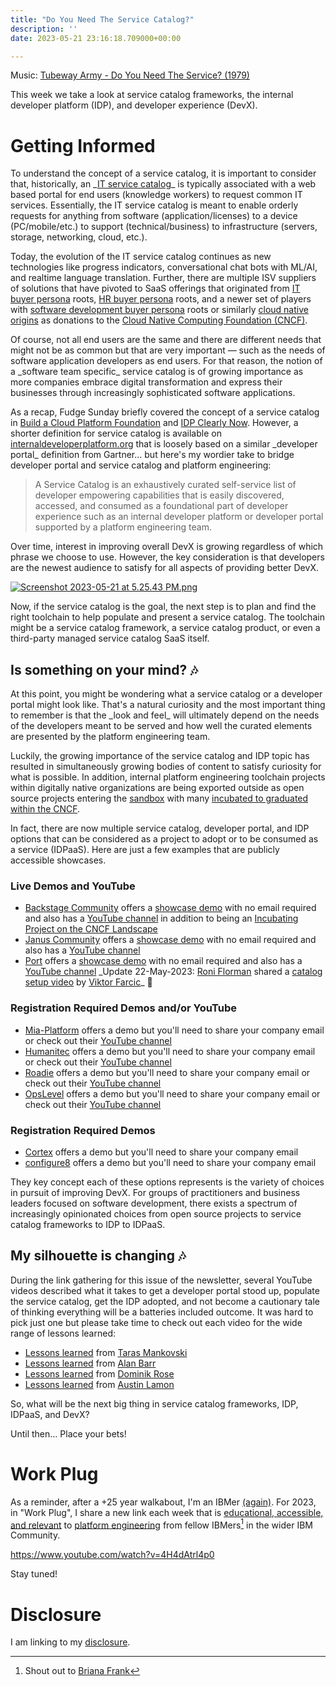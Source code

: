 ```yaml
---
title: "Do You Need The Service Catalog?"
description: ''
date: 2023-05-21 23:16:18.709000+00:00

---
```


 

Music: [Tubeway Army - Do You Need The Service? (1979)](https://www.youtube.com/watch?v=1XjhHxd-6S0)

This week we take a look at service catalog frameworks, the internal developer platform (IDP), and developer experience (DevX).

# Getting Informed

To understand the concept of a service catalog, it is important to consider that, historically, an \_[IT service catalog](https://en.wikipedia.org/wiki/Service\_catalog)\_ is typically associated with a web based portal for end users (knowledge workers) to request common IT services. Essentially, the IT service catalog is meant to enable orderly requests for anything from software (application/licenses) to a device (PC/mobile/etc.) to support (technical/business) to infrastructure (servers, storage, networking, cloud, etc.). 

Today, the evolution of the IT service catalog continues as new technologies like progress indicators, conversational chat bots with ML/AI, and realtime language translation. Further, there are multiple ISV suppliers of solutions that have pivoted to SaaS offerings that originated from [IT buyer persona](https://www.servicenow.com/products/it-service-automation-applications/service-catalog.html) roots, [HR buyer persona](https://www.workday.com/en-us/products/platform-product-extensions/overview.html) roots, and a newer set of players with [software development buyer persona](https://www.atlassian.com/software/compass) roots or similarly [cloud native origins](https://backstage.spotify.com) as donations to the [Cloud Native Computing Foundation (CNCF)](https://www.cncf.io).

Of course, not all end users are the same and there are different needs that might not be as common but that are very important — such as the needs of software application developers as end users. For that reason, the notion of a \_software team specific\_ service catalog is of growing importance as more companies embrace digital transformation and express their businesses through increasingly sophisticated software applications.

As a recap, Fudge Sunday briefly covered the concept of a service catalog in [Build a Cloud Platform Foundation](https://fudge.org/archive/build-a-cloud-platform-foundation/) and [IDP Clearly Now](https://fudge.org/archive/idp-clearly-now/). However, a shorter definition for service catalog is available on [internaldeveloperplatform.org](https://internaldeveloperplatform.org/developer-portals/) that is loosely based on a similar \_developer portal\_ definition from Gartner... but here's my wordier take to bridge developer portal and service catalog and platform engineering:

> A Service Catalog is an exhaustively curated self-service list of developer empowering capabilities that is easily discovered, accessed, and consumed as a foundational part of developer experience such as an internal developer platform or developer portal supported by a platform engineering team.

Over time, interest in improving overall DevX is growing regardless of which phrase we choose to use. However, the key consideration is that developers are the newest audience to satisfy for all aspects of providing better DevX.

[![Screenshot 2023-05-21 at 5.25.43 PM.png](https://buttondown.imgix.net/images/dd2b55d9-8d1a-4377-b75c-b98493dfae1e.png?w=960&fit=max)](https://trends.google.com/trends/explore?date=today%205-y&geo=US&q=it%20service%20catalog,developer%20portal,service%20catalog#TIMESERIES)

Now, if the service catalog is the goal, the next step is to plan and find the right toolchain to help populate and present a service catalog. The toolchain might be a service catalog framework, a service catalog product, or even a third-party managed service catalog SaaS itself.

## Is something on your mind? 🎶

At this point, you might be wondering what a service catalog or a developer portal might look like. That's a natural curiosity and the most important thing to remember is that the \_look and feel\_ will ultimately depend on the needs of the developers meant to be served and how well the curated elements are presented by the platform engineering team.

Luckily, the growing importance of the service catalog and IDP topic has resulted in simultaneously growing bodies of content to satisfy curiosity for what is possible. In addition, internal platform engineering toolchain projects within digitally native organizations are being exported outside as open source projects entering the [sandbox](https://www.cncf.io/sandbox-projects/) with many [incubated to graduated within the CNCF](https://www.cncf.io/projects/).

In fact, there are now multiple service catalog, developer portal, and IDP options that can be considered as a project to adopt or to be consumed as a service (IDPaaS). Here are just a few examples that are publicly accessible showcases.

### Live Demos and YouTube
 
- [Backstage Community](https://backstage.io) offers a [showcase demo](https://demo.backstage.io) with no email required and also has a [YouTube channel](https://www.youtube.com/@spotifyrd4973) in addition to being an [Incubating Project on the CNCF Landscape](https://landscape.cncf.io/card-mode?selected=backstage)
- [Janus Community](https://janus-idp.io) offers a [showcase demo](https://showcase.janus-idp.io) with no email required and also has a [YouTube channel](https://www.youtube.com/@januscommunity)
- [Port](https://www.getport.io/usecases/cloud-resource-catalog) offers a [showcase demo](https://demo.getport.io/self-serve) with no email required and also has a [YouTube channel](https://www.youtube.com/@getport/featured) \_Update 22-May-2023: [Roni Florman](https://www.linkedin.com/in/ronifloman/) shared a [catalog setup video](https://www.youtube.com/watch?v=ro-h7tsp0qI) by [Viktor Farcic](https://www.linkedin.com/in/viktorfarcic/)\_ 🙏

### Registration Required Demos and/or YouTube
- [Mia-Platform](https://mia-platform.eu/solutions/composable-enterprise/) offers a demo but you'll need to share your company email or check out their [YouTube channel](https://www.youtube.com/channel/UCWEgCxRmFgHgCwV3ntZ2hvA)
- [Humanitec](https://humanitec.com/use-cases/build-developer-portals) offers a demo but you'll need to share your company email or check out their [YouTube channel](https://www.youtube.com/@humanitec/videos)
- [Roadie](https://roadie.io/backstage-bites/catalog-ownership/) offers a demo but you'll need to share your company email or check out their [YouTube channel](https://www.youtube.com/@roadie\_io/featured)
- [OpsLevel](https://www.opslevel.com/catalog) offers a demo but you'll need to share your company email or check out their [YouTube channel](https://www.youtube.com/channel/UCqACrwayvmn\_f8VWnAyI4kA)

### Registration Required Demos

- [Cortex](https://www.cortex.io/products/service-catalog) offers a demo but you'll need to share your company email
- [configure8](https://www.configure8.io/catalog) offers a demo but you'll need to share your company email

They key concept each of these options represents is the variety of choices in pursuit of improving DevX. For groups of practitioners and business leaders focused on software development, there exists a spectrum of increasingly opinionated choices from open source projects to service catalog frameworks to IDP to IDPaaS. 

## My silhouette is changing 🎶

During the link gathering for this issue of the newsletter, several YouTube videos described what it takes to get a developer portal stood up, populate the service catalog, get the IDP adopted, and not become a cautionary tale of thinking everything will be a batteries included outcome. It was hard to pick just one but please take time to check out each video for the wide range of lessons learned:

- [Lessons learned](https://www.youtube.com/watch?v=UraajskJjUg) from [Taras Mankovski](https://www.linkedin.com/in/tarasm/)
- [Lessons learned](https://www.youtube.com/watch?v=UraajskJjUg) from [Alan Barr ](https://www.linkedin.com/in/alanmbarr/)
- [Lessons learned](https://www.youtube.com/watch?v=1FCdT0UQDik) from [Dominik Rose](https://www.linkedin.com/in/dominikrose/)
- [Lessons learned](https://www.youtube.com/watch?v=jpzEtab95\_U) from [Austin Lamon](https://www.linkedin.com/in/austinlamon/)

So, what will be the next big thing in service catalog frameworks, IDP, IDPaaS, and DevX?

Until then… Place your bets!

# Work Plug

As a reminder, after a +25 year walkabout, I'm an IBMer [(again)](https://jaycuthrell.com/about/). For 2023, in "Work Plug", I share a new link each week that is [educational, accessible, and relevant](https://www.youtube.com/watch?v=4H4dAtrl4p0) to [platform engineering](https://www.ibm.com/consulting/platform-engineering-services) from fellow IBMers[^IBMer] in the wider IBM Community.

https://www.youtube.com/watch?v=4H4dAtrl4p0

Stay tuned! 

# Disclosure

I am linking to my [disclosure](https://jaycuthrell.com/disclosure/).

[^comment]: TIL that [Substack Notes allows deeplinking](https://open.substack.com/chat/posts/a86307cb-045e-4f06-a066-552f7127fe26)
[^IBMer]: Shout out to [Briana Frank](https://www.linkedin.com/in/frankbriana/)


